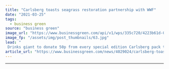 ```yaml
---
title: "Carlsberg toasts seagrass restoration partnership with WWF"
date: "2021-03-25"
tags: 
  - business green
source: "business green"
image_url: "https://www.businessgreen.com/api/v1/wps/335c720/4223b61d-02d9-4635-8805-c6f3b1a50fea/5/Carlsberg-Cans-Close-Up-185x114.jpg"
image_fp: "/assets/img/post_thumbnails/63.jpg"
lead: "
 Drinks giant to donate 50p from every special edition Carlsberg pack to support the restoration of the 'underwater Amazon' ..."
article_url: "https://www.businessgreen.com/news/4029024/carlsberg-toasts-seagrass-restoration-partnership-wwf"
---
```


---
